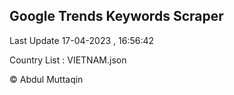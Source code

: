 

## Google Trends Keywords Scraper 
 
Last Update 17-04-2023 , 16:56:42

Country List :
VIETNAM.json



© Abdul Muttaqin 

